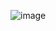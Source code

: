 ![image](https://github.com/semihdursungul/python_source_codes/assets/114025283/3f766753-c68d-42d3-915e-ffbe31425c39)
